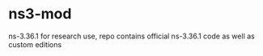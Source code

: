 # ns3-mod
ns-3.36.1 for research use, repo contains official ns-3.36.1 code as well as custom editions
